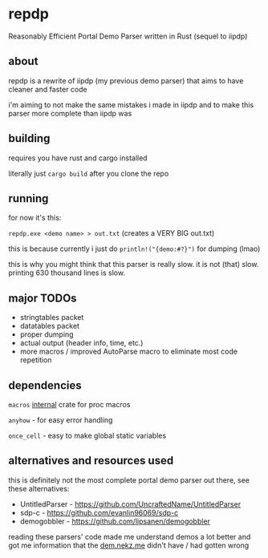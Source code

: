 # repdp
Reasonably Efficient Portal Demo Parser written in Rust (sequel to iipdp)

## about
repdp is a rewrite of iipdp (my previous demo parser) that aims to have cleaner and faster code

i'm aiming to not make the same mistakes i made in iipdp and to make this parser more complete than iipdp was

## building
requires you have rust and cargo installed

literally just `cargo build` after you clone the repo

## running
for now it's this:

`repdp.exe <demo name> > out.txt` (creates a VERY BIG out.txt)

this is because currently i just do `println!("{demo:#?}")` for dumping (lmao)

this is why you might think that this parser is really slow. it is not (that) slow. printing 630 thousand lines is slow.

## major TODOs
- stringtables packet
- datatables packet
- proper dumping
- actual output (header info, time, etc.)
- more macros / improved AutoParse macro to eliminate most code repetition

## dependencies
`macros` [internal](./macros/) crate for proc macros

`anyhow` - for easy error handling

`once_cell` - easy to make global static variables

## alternatives and resources used
this is definitely not the most complete portal demo parser out there, see these alternatives:

- UntitledParser - https://github.com/UncraftedName/UntitledParser
- sdp-c - https://github.com/evanlin96069/sdp-c
- demogobbler - https://github.com/lipsanen/demogobbler

reading these parsers' code made me understand demos a lot better and got me information that the [dem.nekz.me](https://dem.nekz.me) didn't have / had gotten wrong